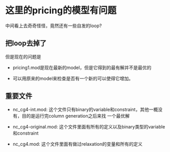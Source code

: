 # 这里的pricing的模型有问题

中间看上去奇奇怪怪，竟然还有一些自发的loop?

## 把loop去掉了

但是现在的问题是
- pricing1.mod是现在最新的model，但是它得到的最有解并不是最优的

- 可以用原来的model来检查是否有一个新的可以使得它增加。

## 重要文件

- nc_cg4-int.mod: 这个文件只有binary的variable和constraint，其他一概没有，目的是运行完column generation之后来找
一个最优解

- nc_cg4-original.mod: 这个文件里面有所有的定义以及binary类型的variable和constraint

- nc_cg4.mod: 这个文件里面有做过relaxation的变量和所有的定义